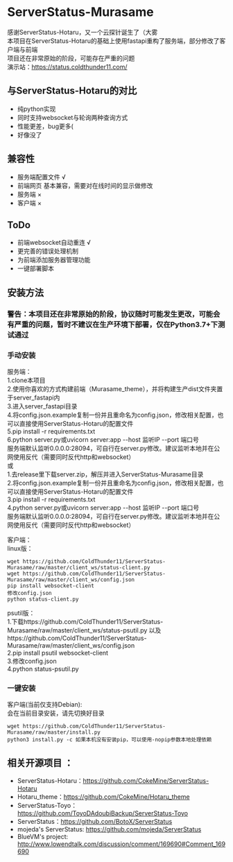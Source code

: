 # ServerStatus-Murasame

感谢ServerStatus-Hotaru，又一个云探针诞生了（大雾  
本项目在ServerStatus-Hotaru的基础上使用fastapi重构了服务端，部分修改了客户端与前端  
项目还在非常原始的阶段，可能存在严重的问题  
演示站：https://status.coldthunder11.com/

## 与ServerStatus-Hotaru的对比
* 纯python实现
* 同时支持websocket与轮询两种查询方式
* 性能更差，bug更多(
* 好像没了

## 兼容性
* 服务端配置文件 √
* 前端网页 基本兼容，需要对在线时间的显示做修改
* 服务端 ×
* 客户端 ×

## ToDo
* 前端websocket自动重连 √
* 更完善的错误处理机制
* 为前端添加服务器管理功能
* 一键部署脚本

## 安装方法
### 警告：本项目还在非常原始的阶段，协议随时可能发生更改，可能会有严重的问题，暂时不建议在生产环境下部署，仅在Python3.7+下测试通过

### 手动安装
服务端：  
1.clone本项目  
2.使用你喜欢的方式构建前端（Murasame_theme），并将构建生产dist文件夹置于server_fastapi内  
3.进入server_fastapi目录  
4.将config.json.example复制一份并且重命名为config.json，修改相关配置，也可以直接使用ServerStatus-Hotaru的配置文件  
5.pip install -r requirements.txt  
6.python server.py或uvicorn server:app --host 监听IP --port 端口号   
服务端默认监听0.0.0.0:28094，可自行在server.py修改。建议监听本地并在公网使用反代（需要同时反代http和websocket）  
或  
1.去release里下载server.zip，解压并进入ServerStatus-Murasame目录  
2.将config.json.example复制一份并且重命名为config.json，修改相关配置，也可以直接使用ServerStatus-Hotaru的配置文件  
3.pip install -r requirements.txt  
4.python server.py或uvicorn server:app --host 监听IP --port 端口号   
服务端默认监听0.0.0.0:28094，可自行在server.py修改。建议监听本地并在公网使用反代（需要同时反代http和websocket）  

客户端：  
linux版：  
```shell
wget https://github.com/ColdThunder11/ServerStatus-Murasame/raw/master/client_ws/status-client.py  
wget https://github.com/ColdThunder11/ServerStatus-Murasame/raw/master/client_ws/config.json
pip install websocket-client  
修改config.json  
python status-client.py 
```
psutil版：  
1.下载https://github.com/ColdThunder11/ServerStatus-Murasame/raw/master/client_ws/status-psutil.py 以及https://github.com/ColdThunder11/ServerStatus-Murasame/raw/master/client_ws/config.json  
2.pip install psutil websocket-client  
3.修改config.json  
4.python status-psutil.py  

### 一键安装
客户端(当前仅支持Debian):  
会在当前目录安装，请先切换好目录  
```shell
wget https://github.com/ColdThunder11/ServerStatus-Murasame/raw/master/install.py
python3 install.py -c 如果本机没有安装pip，可以使用-nopip参数本地处理依赖
```

## 相关开源项目 ： 
* ServerStatus-Hotaru：https://github.com/CokeMine/ServerStatus-Hotaru
* Hotaru_theme：https://github.com/CokeMine/Hotaru_theme
* ServerStatus-Toyo：https://github.com/ToyoDAdoubiBackup/ServerStatus-Toyo
* ServerStatus：https://github.com/BotoX/ServerStatus
* mojeda's ServerStatus: https://github.com/mojeda/ServerStatus
* BlueVM's project: http://www.lowendtalk.com/discussion/comment/169690#Comment_169690